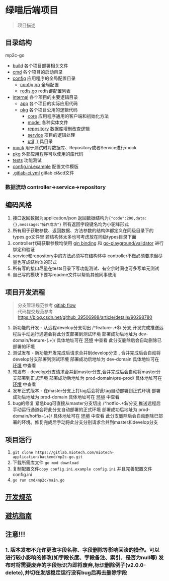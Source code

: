 # 绿喵后端项目
> 项目描述
## 目录结构
mp2c-go
- [build](build) 各个项目部署相关文件
- [cmd](cmd) 各个项目的启动目录
- [config](config) 应用程序的全局配置目录 
    - [config.go](config/config.go) 全局配置
    - [redis.go](config/redis.go) redis键配置列表
- [internal](internal) 各个项目的主要逻辑目录
    - [app](internal/app) 各个项目的实际应用代码
    - [pkg](internal/pkg) 各个项目公用的逻辑代码
        - [core](internal/pkg/core) 应用程序通用的客户端和初始化方法
        - [model](internal/pkg/model) 各种实体文件
        - [repository](internal/pkg/repository) 数据库增删改查逻辑
        - [service](internal/pkg/service) 项目的逻辑处理
        - [util](internal/pkg/util) 工具目录
- [mock](mock) 用于测试时对数据库、Repository或者Service进行mock
- [pkg](pkg) 外部应用程序可以使用的库代码
- [tests](tests) 功能测试
- [config.ini.example](config.ini.example) 配置文件模版
- [.gitlab-ci.yml](.gitlab-ci.yml)  gitlab ci&cd文件

### 数据流动 controller->service->repository
## 编码风格
1. 接口返回数据为application/json  返回数据结构为`{"code":200,data:{},messsage:"操作成功"}`
所有返回字段键名均为小驼峰形式
2. 所有用于获取参数、返回数据、方法参数的结构体都定义在同级目录下的types.go文件里 若结构体太多也可考虑放在同级types目录下面
3. controller代码获取参数均使用 [gin binding](https://gin-gonic.com/zh-cn/docs/examples/multipart-urlencoded-binding/) 和 [go-playground/validator](https://github.com/go-playground/validator) 进行绑定和验证
4. service和repository中的方法必须写在结构体中 controller不做必须要求但尽量也写成结构体的形式
5. 所有写的接口尽量在tests目录下写功能测试、有空余时间也可多写单元测试
6. 自己写的模块下要写readme文件以帮助其他同事使用
## 项目开发流程
> 分支管理规范参考 [gitlab flow](https://docs.gitlab.com/ee/topics/gitlab_flow.html)  
> 代码提交规范参考 <https://blog.csdn.net/github_39506988/article/details/90298780>
1. 新功能的开发 - 从远程develop分支切出 /^feature-.+$/ 分支,开发完成推送远程后手动运行通道会将此分支部署到测试环境 部署成功后地址为 dev-domain/feature-(.+)/ 具体地址可在 [环境](https://gitlab.miotech.com/miotech-application/backend/mp2c-go/-/environments) 中查看 此分支删除后会自动删除已部署的环境
2. 测试发布 - 新功能开发完成后请求合并到develop分支 , 合并完成后会自动将develop分支部署到测试环境 部署成功后地址为 dev-domain 具体地址可在 [环境](https://gitlab.miotech.com/miotech-application/backend/mp2c-go/-/environments) 中查看
3. 预发布 - develop分支请求合并到master分支,合并完成后会自动将master分支部署到正式环境 部署成功后地址为 prod-domain/pre-prod/ 具体地址可在 [环境](https://gitlab.miotech.com/miotech-application/backend/mp2c-go/-/environments) 中查看
4. 发布正式版本 - 在master分支上打tag后会将此tag自动部署到正式环境 部署成功后地址为 prod-domain 具体地址可在 [环境](https://gitlab.miotech.com/miotech-application/backend/mp2c-go/-/environments) 中查看
5. bug的修复 紧急bug可直接从master分支切出 /^hotfix-.+$/分支,推送远程后手动运行通道会将此分支自动部署的正式环境  部署成功后地址为 prod-domain/hotfix-(.+)/ 具体地址可在 [环境](https://gitlab.miotech.com/miotech-application/backend/mp2c-go/-/environments) 中查看 此分支删除后会自动删除已部署的环境。修复完成后手动将此分支分别请求合并到master和develop分支
## 项目运行
1. `git clone https://gitlab.miotech.com/miotech-application/backend/mp2c-go.git`
2. 下载所需库文件 `go mod download`
3. 复制配置文件`copy config.ini.example config.ini` 并且完善配置文件config.ini
4. `go run cmd/mp2c/main.go`

## [开发规范](DEVELOPMENT_GUIDE.md)
## [避坑指南](NOTES.md)

## 注意!!! 
### 1. 版本发布不允许更改字段名称、字段删除等影响回滚的操作。可以进行较小影响的修改(如字段长度、字段备注、索引、是否为null等) 发布时将需要废弃的字段标识为即将废弃,标识删除例子(v2.0.0-delete),并切在发版稳定运行没有bug后再去删除字段

